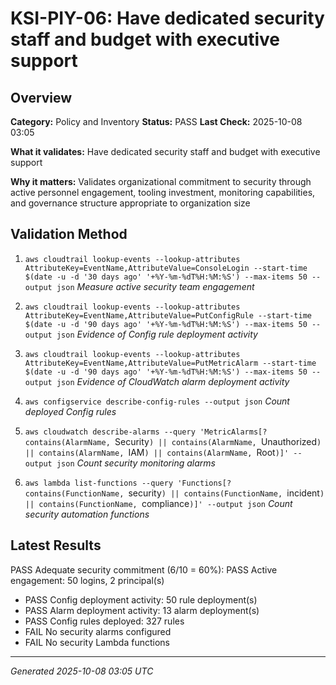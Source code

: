 # KSI-PIY-06: Have dedicated security staff and budget with executive support

## Overview

**Category:** Policy and Inventory
**Status:** PASS
**Last Check:** 2025-10-08 03:05

**What it validates:** Have dedicated security staff and budget with executive support

**Why it matters:** Validates organizational commitment to security through active personnel engagement, tooling investment, monitoring capabilities, and governance structure appropriate to organization size

## Validation Method

1. `aws cloudtrail lookup-events --lookup-attributes AttributeKey=EventName,AttributeValue=ConsoleLogin --start-time $(date -u -d '30 days ago' '+%Y-%m-%dT%H:%M:%S') --max-items 50 --output json`
   *Measure active security team engagement*

2. `aws cloudtrail lookup-events --lookup-attributes AttributeKey=EventName,AttributeValue=PutConfigRule --start-time $(date -u -d '90 days ago' '+%Y-%m-%dT%H:%M:%S') --max-items 50 --output json`
   *Evidence of Config rule deployment activity*

3. `aws cloudtrail lookup-events --lookup-attributes AttributeKey=EventName,AttributeValue=PutMetricAlarm --start-time $(date -u -d '90 days ago' '+%Y-%m-%dT%H:%M:%S') --max-items 50 --output json`
   *Evidence of CloudWatch alarm deployment activity*

4. `aws configservice describe-config-rules --output json`
   *Count deployed Config rules*

5. `aws cloudwatch describe-alarms --query 'MetricAlarms[?contains(AlarmName, `Security`) || contains(AlarmName, `Unauthorized`) || contains(AlarmName, `IAM`) || contains(AlarmName, `Root`)]' --output json`
   *Count security monitoring alarms*

6. `aws lambda list-functions --query 'Functions[?contains(FunctionName, `security`) || contains(FunctionName, `incident`) || contains(FunctionName, `compliance`)]' --output json`
   *Count security automation functions*

## Latest Results

PASS Adequate security commitment (6/10 = 60%): PASS Active engagement: 50 logins, 2 principal(s)
- PASS Config deployment activity: 50 rule deployment(s)
- PASS Alarm deployment activity: 13 alarm deployment(s)
- PASS Config rules deployed: 327 rules
- FAIL No security alarms configured
- FAIL No security Lambda functions

---
*Generated 2025-10-08 03:05 UTC*